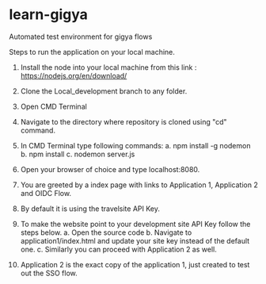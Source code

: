 # learn-gigya
Automated test environment for gigya flows

Steps to run the application on your local machine.

1. Install the node into your local machine from this link : https://nodejs.org/en/download/

2. Clone the Local_development branch to any folder.

3. Open CMD Terminal

4. Navigate to the directory where repository is cloned using "cd" command.

5. In CMD Terminal type following commands:
    a. npm install -g nodemon
    b. npm install
    c. nodemon server.js
   
6. Open your browser of choice and type localhost:8080.

7. You are greeted by a index page with links to Application 1, Application 2 and OIDC Flow.

8. By default it is using the travelsite API Key.

9. To make the website point to your development site API Key follow the steps below.
    a. Open the source code 
    b. Navigate to application1/index.html and update your site key instead of the default one.
    c. Similarly you can proceed with Application 2 as well.
 
10. Application 2 is the exact copy of the application 1, just created to test out the SSO flow. 
